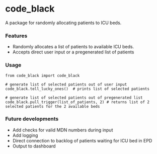 # code_black

A package for randomly allocating patients to ICU beds.

### Features

- Randomly allocates a list of patients to available ICU beds.
- Accepts direct user input or a pregenerated list of patients

### Usage

```
from code_black import code_black

# generate list of selected patients out of user input
code_black.tell_lucky_ones()  # prints list of selected patients

# generate list of selected patients out of pregenerated list
code_black.pull_trigger(list_of_patients, 2) # returns list of 2 selected patients for the 2 available beds
```

### Future developments

- Add checks for valid MDN numbers during input
- Add logging
- Direct connection to backlog of patients waiting for ICU bed in EPD
- Output to dashboard